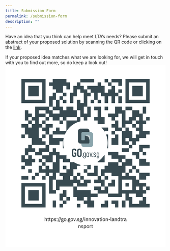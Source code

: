 ```yaml
---
title: Submission Form
permalink: /submission-form
description: ""
---
```

Have an idea that you think can help meet LTA’s needs? Please submit an abstract of your proposed solution by scanning the QR code or clicking on the [link](https://go.gov.sg/innovation-landtransport).

If your proposed idea matches what we are looking for, we will get in touch with you to find out more, so do keep a look out!
![](/images/submit.png)